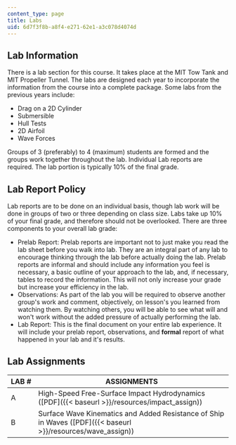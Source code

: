 ```yaml
---
content_type: page
title: Labs
uid: 6d7f3f8b-a8f4-e271-62e1-a3c078d4074d
---
```


Lab Information
---------------

There is a lab section for this course. It takes place at the MIT Tow Tank and MIT Propeller Tunnel. The labs are designed each year to incorporate the information from the course into a complete package. Some labs from the previous years include:

*   Drag on a 2D Cylinder
*   Submersible
*   Hull Tests
*   2D Airfoil
*   Wave Forces

Groups of 3 (preferably) to 4 (maximum) students are formed and the groups work together throughout the lab. Individual Lab reports are required. The lab portion is typically 10% of the final grade.

Lab Report Policy
-----------------

Lab reports are to be done on an individual basis, though lab work will be done in groups of two or three depending on class size. Labs take up 10% of your final grade, and therefore should not be overlooked. There are three components to your overall lab grade:

*   Prelab Report: Prelab reports are important not to just make you read the lab sheet before you walk into lab. They are an integral part of any lab to encourage thinking through the lab before actually doing the lab. Prelab reports are informal and should include any information you feel is necessary, a basic outline of your approach to the lab, and, if necessary, tables to record the information. This will not only increase your grade but increase your efficiency in the lab.
*   Observations: As part of the lab you will be required to observe another group's work and comment, objectively, on lesson's you learned from watching them. By watching others, you will be able to see what will and won't work without the added pressure of actually performing the lab.
*   Lab Report: This is the final document on your entire lab experience. It will include your prelab report, observations, and **formal** report of what happened in your lab and it's results.

Lab Assignments
---------------

| LAB # | ASSIGNMENTS |
| --- | --- |
| A | High-Speed Free-Surface Impact Hydrodynamics ([PDF]({{< baseurl >}}/resources/impact_assign)) |
| B | Surface Wave Kinematics and Added Resistance of Ship in Waves ([PDF]({{< baseurl >}}/resources/wave_assign))